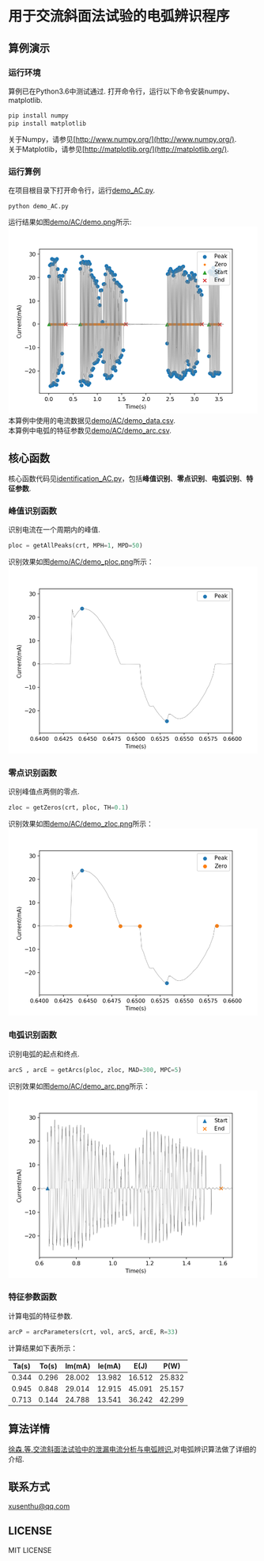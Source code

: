 # 用于交流斜面法试验的电弧辨识程序
## 算例演示
### 运行环境
算例已在Python3.6中测试通过.
打开命令行，运行以下命令安装numpy、matplotlib.
```shell
pip install numpy
pip install matplotlib
```
关于Numpy，请参见[http://www.numpy.org/](http://www.numpy.org/).  
关于Matplotlib，请参见[http://matplotlib.org/](http://matplotlib.org/).
### 运行算例
在项目根目录下打开命令行，运行[demo_AC.py](demo_AC.py).
```shell
python demo_AC.py
```
运行结果如图[demo/AC/demo.png](demo/AC/demo.png)所示:  
[![demo/AC/demo.png](demo/AC/demo.png)](demo/AC/demo.png)  
本算例中使用的电流数据见[demo/AC/demo_data.csv](demo/AC/demo_data.csv).  
本算例中电弧的特征参数见[demo/AC/demo_arc.csv](demo/AC/demo_arc.csv).
## 核心函数
核心函数代码见[identification_AC.py](identification_AC.py)，包括**峰值识别**、**零点识别**、**电弧识别**、**特征参数**.
### 峰值识别函数
识别电流在一个周期内的峰值.
```python
ploc = getAllPeaks(crt, MPH=1, MPD=50)
```
识别效果如图[demo/AC/demo_ploc.png](demo/AC/demo_ploc.png)所示：
[![demo/AC/demo_ploc.png](demo/AC/demo_ploc.png)](demo/AC/demo_ploc.png)
### 零点识别函数
识别峰值点两侧的零点.
```python
zloc = getZeros(crt, ploc, TH=0.1)
```
识别效果如图[demo/AC/demo_zloc.png](demo/AC/demo_zloc.png)所示：
[![demo/AC/demo_zloc.png](demo/AC/demo_zloc.png)](demo/AC/demo_zloc.png)
### 电弧识别函数
识别电弧的起点和终点.
```python
arcS , arcE = getArcs(ploc, zloc, MAD=300, MPC=5)
```
识别效果如图[demo/AC/demo_arc.png](demo/AC/demo_arc.png)所示：
[![demo/AC/demo_arc.png](demo/AC/demo_arc.png)](demo/AC/demo_arc.png)
### 特征参数函数
计算电弧的特征参数.
```python
arcP = arcParameters(crt, vol, arcS, arcE, R=33)
```
计算结果如下表所示：

| Ta(s) | To(s) | Im(mA) | Ie(mA) |  E(J)  |  P(W)  |
|-------|-------|--------|--------|--------|--------|
| 0.344 | 0.296 | 28.002 | 13.982 | 16.512 | 25.832 |
| 0.945 | 0.848 | 29.014 | 12.915 | 45.091 | 25.157 |
| 0.713 | 0.144 | 24.788 | 13.541 | 36.242 | 42.299 |

## 算法详情
[徐森,等.交流斜面法试验中的泄漏电流分析与电弧辨识.]()对电弧辨识算法做了详细的介绍.
## 联系方式
xusenthu@qq.com
## LICENSE
MIT LICENSE
